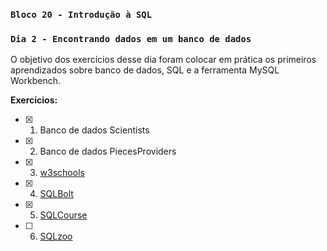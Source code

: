 ### `Bloco 20 - Introdução à SQL`
### `Dia 2 - Encontrando dados em um banco de dados`

O objetivo dos exercícios desse dia foram colocar em prática os primeiros aprendizados sobre banco de dados, SQL e a ferramenta MySQL Workbench.

**Exercícios:**
- [x] 1. Banco de dados Scientists
- [x] 2. Banco de dados PiecesProviders
- [x] 3. [w3schools](https://www.w3schools.com/sql/exercise.asp?filename=exercise_where1)
- [x] 4. [SQLBolt](https://sqlbolt.com/lesson/select_queries_with_constraints)
- [x] 5. [SQLCourse](http://www.sqlcourse.com/intro.html)
- [ ] 6. [SQLzoo](https://sqlzoo.net/wiki/SELECT_from_WORLD_Tutorial)
  